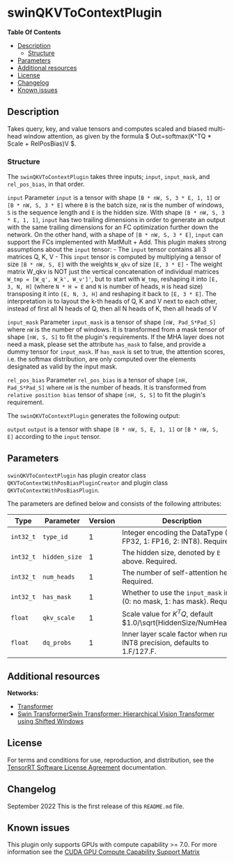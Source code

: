 # swinQKVToContextPlugin

**Table Of Contents**
- [Description](#description)
    * [Structure](#structure)
- [Parameters](#parameters)
- [Additional resources](#additional-resources)
- [License](#license)
- [Changelog](#changelog)
- [Known issues](#known-issues)


## Description

Takes query, key, and value tensors and computes scaled and biased multi-head window attention, as given by the formula $ Out=softmax(K^TQ * Scale + RelPosBias)V $.



### Structure

The `swinQKVToContextPlugin` takes three inputs; `input`, `input_mask`, and `rel_pos_bias`, in that order.

`input`
Parameter `input` is a tensor with shape `[B * nW, S, 3 * E, 1, 1]` or `[B * nW, S, 3 * E]` where `B` is the batch size, `nW` is the number of windows, `S` is the sequence length and `E` is the hidden size. With shape `[B * nW, S, 3 * E, 1, 1]`, `input` has two trailing dimensions in order to generate an output with the same trailing dimensions for an FC optimization further down the network. On the other hand, with a shape of `[B * nW, S, 3 * E]`, `input` can support the FCs implemented with MatMult + Add.
This plugin makes strong assumptions about the `input` tensor:
    - The `input` tensor contains all 3 matrices Q, K, V
    - This `input` tensor is computed by multiplying a tensor of size `[B * nW, S, E]` with the weights `W_qkv` of size `[E, 3 * E]`
    - The weight matrix W_qkv is NOT just the vertical concatenation of individual matrices `W_tmp = [W_q', W_k', W_v']'`, but to start with `W_tmp`, reshaping it into `[E, 3, N, H]` (where `N * H = E` and `N` is number of heads, `H` is head size) transposing it into `[E, N, 3, H]` and reshaping it back to `[E, 3 * E]`. The interpretation is to layout the k-th heads of Q, K and V next to each other, instead of first all N heads of Q, then all N heads of K, then all heads of V

`input_mask`
Parameter `input_mask` is a tensor of shape `[nW, Pad_S*Pad_S]` where `nW` is the number of windows. It is transformed from a mask tensor of shape `[nW, S, S]` to fit the plugin's requirements. If the MHA layer does not need a mask, please set the attribute `has_mask` to false, and provide a dummy tensor for `input_mask`. 
If `has_mask` is set to true, the attention scores, i.e. the softmax distribution, are only computed over the elements designated as valid by the input mask.

`rel_pos_bias`
Parameter `rel_pos_bias` is a tensor of shape `[nH, Pad_S*Pad_S]` where `nH` is the number of heads. It is transformed from `relative position bias` tensor of shape `[nH, S, S]` to fit the plugin's requirement. 


The `swinQKVToContextPlugin` generates the following output:

`output`
`output` is a tensor with shape `[B * nW, S, E, 1, 1]` or `[B * nW, S, E]` according to the `input` tensor.

## Parameters

`swinQKVToContextPlugin` has plugin creator class `QKVToContextWithPosBiasPluginCreator` and plugin class `QKVToContextWithPosBiasPlugin`.

The parameters are defined below and consists of the following attributes:

| Type     | Parameter                               |  Version                          | Description
|----------|-----------------------------------------|-----------------------------------|-------------------------------------------------------------------
|`int32_t`     |`type_id`                                |  1                                |Integer encoding the DataType (0: FP32, 1: FP16, 2: INT8). Required.
|`int32_t`     |`hidden_size`                            |  1                                |The hidden size, denoted by `E` above. Required.
|`int32_t`     |`num_heads`                              |  1                                |The number of self-attention heads. Required.
|`int32_t`     |`has_mask`                               |  1                                |Whether to use the `input_mask` input (0: no mask, 1: has mask). Required.
|`float`   |`qkv_scale`                              |  1                                |Scale value for $K^TQ$, default $1.0/\sqrt{HiddenSize/NumHeads}$
|`float`   |`dq_probs`                               |  1                                |Inner layer scale factor when run in INT8 precision, defaults to 1.F/127.F.


## Additional resources

**Networks:**
-   [Transformer](https://arxiv.org/abs/1706.03762)
-   [Swin TransformerSwin Transformer: Hierarchical Vision Transformer using Shifted Windows](https://arxiv.org/abs/2103.14030)


## License

For terms and conditions for use, reproduction, and distribution, see the [TensorRT Software License Agreement](https://docs.nvidia.com/deeplearning/sdk/tensorrt-sla/index.html)
documentation.


## Changelog

September 2022
This is the first release of this `README.md` file.


## Known issues

This plugin only supports GPUs with compute capability >= 7.0. For more information see the [CUDA GPU Compute Capability Support Matrix](https://developer.nvidia.com/cuda-gpus#compute)

